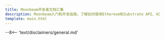 ```yaml
---
title: Moonbeam开发者文档汇集
description: Moonbeam入门和开发指南。了解如何使用Ethereum和Substrate API、XCM互操作性和其它可用的集成。
template: main.html
---
```


<div class='subsection-wrapper'></div>
<div class='disclaimer'>
--8<-- 'text/disclaimers/general.md'
</div>